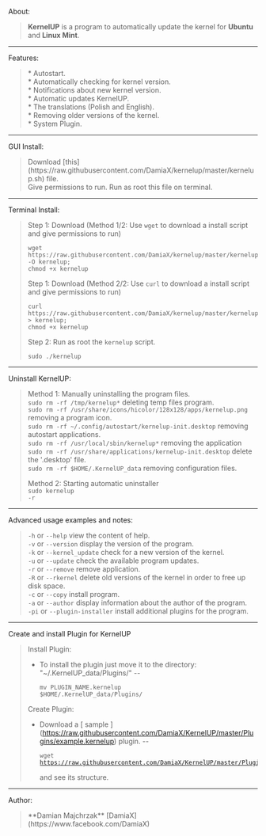 About:<blockquote>
**KernelUP** is a program to automatically update the kernel for **Ubuntu** and **Linux Mint**.
</blockquote>
<hr>
Features:<br>
<blockquote>
* Autostart.<br>
* Automatically checking for kernel version.<br>
* Notifications about new kernel version.<br>
* Automatic updates KernelUP.<br>
* The translations (Polish and English).<br>
* Removing older versions of the kernel.<br>
* System Plugin.<br>

</blockquote>
<hr>
GUI Install:<br>
<blockquote>
Download [this](https://raw.githubusercontent.com/DamiaX/kernelup/master/kernelup.sh) file.<br>
Give permissions to run.
Run as root this file on terminal.
</blockquote>
<hr>
Terminal Install:<br>
<blockquote>
Step 1: Download (Method 1/2: Use <code>wget</code> to download a install script and give permissions to run)
<pre><code>wget https://raw.githubusercontent.com/DamiaX/kernelup/master/kernelup.sh -O kernelup; 
chmod +x kernelup</code></pre>

Step 1: Download (Method 2/2: Use <code>curl</code> to download a install script and give permissions to run)
<pre><code>curl https://raw.githubusercontent.com/DamiaX/kernelup/master/kernelup.sh > kernelup;
chmod +x kernelup</code></pre>

Step 2: Run as root the <code>kernelup</code> script.
<pre><code>sudo ./kernelup</code></pre>
</blockquote>
<hr>
Uninstall KernelUP:<br>
<blockquote>
Method 1: Manually uninstalling the program files.<br>
<code>sudo rm -rf /tmp/kernelup*</code> deleting temp files program.<br>
<code>sudo rm -rf /usr/share/icons/hicolor/128x128/apps/kernelup.png</code> removing a program icon.<br>
<code>sudo rm -rf ~/.config/autostart/kernelup-init.desktop</code> removing autostart applications.<br>
<code>sudo rm -rf /usr/local/sbin/kernelup*</code> removing the application<br>
<code>sudo rm -rf /usr/share/applications/kernelup-init.desktop</code> delete the '.desktop' file.<br>
<code>sudo rm -rf $HOME/.KernelUP_data</code> removing configuration files.<br>
      
Method 2: Starting automatic uninstaller<br>
<code>sudo kernelup -r</code><br>
</blockquote>
<hr>
Advanced usage examples and notes:<blockquote>
<code>-h</code> or <code>--help</code> view the content of help.<br>
<code>-v</code> or <code>--version</code> display the version of the program.<br>
<code>-k</code> or <code>--kernel_update</code> check for a new version of the kernel.<br>
<code>-u</code> or <code>--update</code> check the available program updates.<br>
<code>-r</code> or <code>--remove</code> remove application.<br>
<code>-R</code> or <code>--rkernel</code> delete old versions of the kernel in order to free up disk space.<br>
<code>-c</code> or <code>--copy</code> install program.<br>
<code>-a</code> or <code>--author</code> display information about the author of the program.<br>
<code>-pi</code> or <code>--plugin-installer</code> install additional plugins for the program.<br>
</blockquote>
<hr>

Create and install Plugin for KernelUP<br>
<blockquote>

Install Plugin:<br>

* To install the plugin just move it to the directory: "~/.KernelUP_data/Plugins/" -- <pre><code>mv PLUGIN_NAME.kernelup $HOME/.KernelUP_data/Plugins/</code></pre>

Create Plugin:<br>
* Download a [ sample ] (https://raw.githubusercontent.com/DamiaX/KernelUP/master/Plugins/example.kernelup) plugin. -- <pre><code>wget https://raw.githubusercontent.com/DamiaX/KernelUP/master/Plugins/example.kernelup</code></pre> and see its structure.

</blockquote>
<hr>
Author:<br>
<blockquote>
**Damian Majchrzak** [DamiaX](https://www.facebook.com/DamiaX)
</blockquote>
